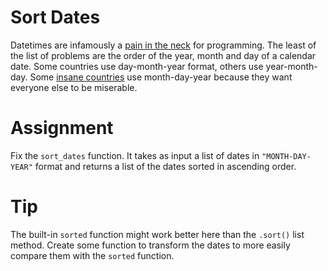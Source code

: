 # Sort Dates

Datetimes are infamously a [pain in the neck](https://gist.github.com/timvisee/fcda9bbdff88d45cc9061606b4b923ca) for programming. The least of the list of problems are the order of the year, month and day of a calendar date. Some countries use day-month-year format, others use year-month-day. Some [insane countries](https://en.wikipedia.org/wiki/Date_format_by_country) use month-day-year because they want everyone else to be miserable.

# Assignment

Fix the `sort_dates` function. It takes as input a list of dates in `"MONTH-DAY-YEAR"` format and returns a list of the dates sorted in ascending order.

# Tip

The built-in `sorted` function might work better here than the `.sort()` list method. Create some function to transform the dates to more easily compare them with the `sorted` function.
